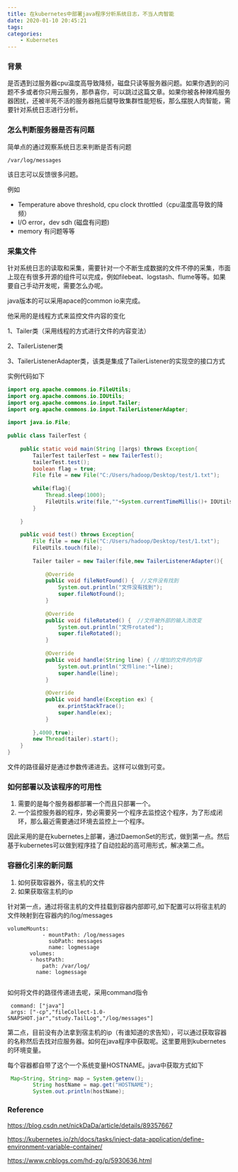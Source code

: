 ```yaml
---
title: 在kubernetes中部署java程序分析系统日志，不当人肉智能
date: 2020-01-10 20:45:21
tags:
categories:
	- Kubernetes
---
```



### 背景


是否遇到过服务器cpu温度高导致降频，磁盘只读等服务器问题。如果你遇到的问题不多或者你只用云服务，那恭喜你，可以跳过这篇文章。如果你被各种辣鸡服务器困扰，还被半死不活的服务器拖后腿导致集群性能短板，那么摆脱人肉智能，需要针对系统日志进行分析。


### 怎么判断服务器是否有问题

简单点的通过观察系统日志来判断是否有问题
```
/var/log/messages
```

该日志可以反馈很多问题。


例如

* Temperature above threshold, cpu clock throttled（cpu温度高导致的降频）
* I/O error，dev sdh (磁盘有问题)
* memory 有问题等等


### 采集文件

针对系统日志的读取和采集，需要针对一个不断生成数据的文件不停的采集，市面上现在有很多开源的组件可以完成，例如filebeat、logstash、flume等等。如果要自己手动开发呢，需要怎么办呢。

java版本的可以采用apace的common io来完成。

他采用的是线程方式来监控文件内容的变化

1、Tailer类（采用线程的方式进行文件的内容变法）

2、TailerListener类

3、TailerListenerAdapter类，该类是集成了TailerListener的实现空的接口方式


实例代码如下

```java
import org.apache.commons.io.FileUtils;  
import org.apache.commons.io.IOUtils;  
import org.apache.commons.io.input.Tailer;  
import org.apache.commons.io.input.TailerListenerAdapter;  
  
import java.io.File;  
  
public class TailerTest {  
  
    public static void main(String []args) throws Exception{  
        TailerTest tailerTest = new TailerTest();  
        tailerTest.test();  
        boolean flag = true;  
        File file = new File("C:/Users/hadoop/Desktop/test/1.txt");  
  
        while(flag){  
            Thread.sleep(1000);  
            FileUtils.write(file,""+System.currentTimeMillis()+ IOUtils.LINE_SEPARATOR,true);  
        }  
  
    }  
  
    public void test() throws Exception{  
        File file = new File("C:/Users/hadoop/Desktop/test/1.txt");  
        FileUtils.touch(file);  
  
        Tailer tailer = new Tailer(file,new TailerListenerAdapter(){  
  
            @Override  
            public void fileNotFound() {  //文件没有找到  
                System.out.println("文件没有找到");  
                super.fileNotFound();  
            }  
  
            @Override  
            public void fileRotated() {  //文件被外部的输入流改变  
                System.out.println("文件rotated");  
                super.fileRotated();  
            }  
  
            @Override  
            public void handle(String line) { //增加的文件的内容  
                System.out.println("文件line:"+line);  
                super.handle(line);  
            }  
  
            @Override  
            public void handle(Exception ex) {  
                ex.printStackTrace();  
                super.handle(ex);  
            }  
  
        },4000,true);  
        new Thread(tailer).start();  
    }  
}  
```


文件的路径最好是通过参数传递进去。这样可以做到可变。


### 如何部署以及该程序的可用性


1. 需要的是每个服务器都部署一个而且只部署一个。
2. 一个监控服务器的程序，势必需要另一个程序去监控这个程序，为了形成闭环，那么最近需要通过环境去监控上一个程序。


因此采用的是在kubernetes上部署，通过DaemonSet的形式，做到第一点。然后基于kubernetes可以做到程序挂了自动拉起的高可用形式，解决第二点。


### 容器化引来的新问题

1. 如何获取容器外，宿主机的文件
2. 如果获取宿主机的ip


针对第一点，通过将宿主机的文件挂载到容器内部即可,如下配置可以将宿主机的文件映射到在容器内的/log/messages

```
volumeMounts:
           - mountPath: /log/messages
             subPath: messages
             name: logmessage
       volumes:
       - hostPath:
           path: /var/log/
         name: logmessage


```

如何将文件的路径传递进去呢，采用command指令

```
 command: ["java"]
 args: ["-cp","fileCollect-1.0-SNAPSHOT.jar","study.TailLog","/log/messages"]

```

第二点，目前没有办法拿到宿主机的ip（有谁知道的求告知），可以通过获取容器的名称然后去找对应服务器。如何在java程序中获取呢。这里要用到kubernetes的环境变量。


每个容器都自带了这个一个系统变量HOSTNAME。java中获取方式如下

```java
 Map<String, String> map = System.getenv();
        String hostName = map.get("HOSTNAME");
        System.out.println(hostName);  
```




### Reference


https://blog.csdn.net/nickDaDa/article/details/89357667

https://kubernetes.io/zh/docs/tasks/inject-data-application/define-environment-variable-container/
         

https://www.cnblogs.com/hd-zg/p/5930636.html